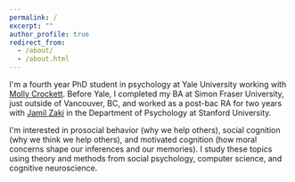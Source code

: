 ```yaml
---
permalink: /
excerpt: ""
author_profile: true
redirect_from: 
  - /about/
  - /about.html
---
```


I'm a fourth year PhD student in psychology at Yale University working with [Molly Crockett](http://www.crockettlab.org/). Before Yale, I completed my BA at Simon Fraser University, just outside of Vancouver, BC, and worked as a post-bac RA for two years with [Jamil Zaki](http://ssnl.stanford.edu/) in the Department of Psychology at Stanford University.

I'm interested in prosocial behavior (why we help others), social cognition (why we think we help others), and motivated cognition (how moral concerns shape our inferences and our memories). I study these topics using theory and methods from social psychology, computer science, and cognitive neuroscience.
